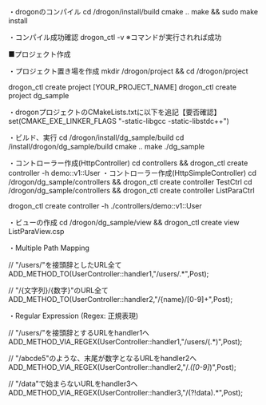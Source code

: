 ・drogonのコンパイル
cd /drogon/install/build
cmake ..
make && sudo make install

・コンパイル成功確認
drogon_ctl -v
※コマンドが実行されれば成功

■プロジェクト作成

・プロジェクト置き場を作成
mkdir /drogon/project && cd /drogon/project

drogon_ctl create project [YOUR_PROJECT_NAME]
drogon_ctl create project dg_sample

・drogonプロジェクトのCMakeLists.txtに以下を追記【要否確認】
set(CMAKE_EXE_LINKER_FLAGS "-static-libgcc -static-libstdc++")

・ビルド、実行
cd /drogon/install/dg_sample/build
cd /install/drogon/dg_sample/build
cmake ..
make
./dg_sample


・コントローラー作成(HttpController)
cd controllers && drogon_ctl create controller -h demo::v1::User
・コントローラー作成(HttpSimpleController)
cd /drogon/dg_sample/controllers && drogon_ctl create controller TestCtrl
cd /drogon/dg_sample/controllers && drogon_ctl create controller ListParaCtrl

drogon_ctl create controller -h ./controllers/demo::v1::User

・ビューの作成
cd /drogon/dg_sample/view && drogon_ctl create view ListParaView.csp


・Multiple Path Mapping

// "/users/"を接頭辞としたURL全て
ADD_METHOD_TO(UserController::handler1,"/users/.*",Post); 
 
// "/{文字列}/{数字}"のURL全て
ADD_METHOD_TO(UserController::handler2,"/{name}/[0-9]+",Post);

・Regular Expression (Regex: 正規表現)

// "/users/"を接頭辞とするURLをhandler1へ
ADD_METHOD_VIA_REGEX(UserController::handler1,"/users/(.*)",Post); 

// "/abcde5"のような、末尾が数字となるURLをhandler2へ
ADD_METHOD_VIA_REGEX(UserController::handler2,"/.*([0-9]*)",Post); 

// "/data"で始まらないURLをhandler3へ
ADD_METHOD_VIA_REGEX(UserController::handler3,"/(?!data).*",Post);